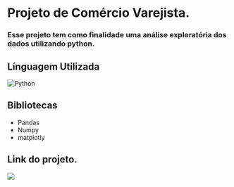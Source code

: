 
# Projeto de Comércio Varejista.     
### Esse projeto tem como finalidade uma análise exploratória dos dados utilizando python.

## Línguagem Utilizada   

![Python](https://img.shields.io/badge/Python-3776AB?style=for-the-badge&logo=python&logoColor=white)

## Bibliotecas 
- Pandas
- Numpy
- matplotly

## Link do projeto.
<div align="left">  
<a href="https://github.com/felipefagion/Projetos/blob/main/projeto.ipynb" target="_blank"><img src="https://img.shields.io/badge/Go-00ADD8?style=for-the-badge&logo=go&logoColor=white"</a>

